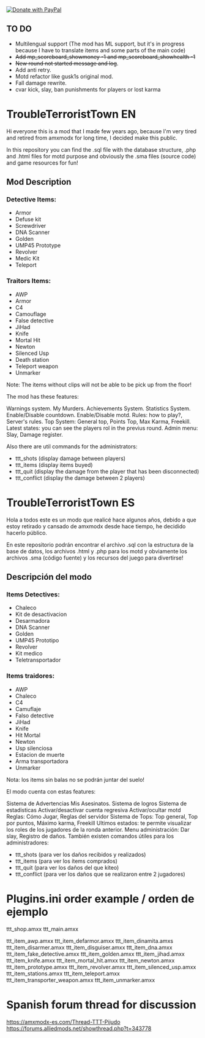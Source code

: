 <a href="https://www.paypal.com/donate/?hosted_button_id=5EK5MAPLU6ZNL">
  <img src="https://raw.githubusercontent.com/stefan-niedermann/paypal-donate-button/master/paypal-donate-button.png" alt="Donate with PayPal" />
</a>

## TO DO

* Multilengual support (The mod has ML support, but it's in progress because I have to translate items and some parts of the main code)
* <s>Add mp_scoreboard_showmoney -1 and mp_scoreboard_showhealth -1</s>
* <s>New round not started message and log</s>.
* Add anti retry.
* Motd refactor like gusk1s original mod.
* Fall damage rewrite.
* cvar kick, slay, ban punishments for players or lost karma

# TroubleTerroristTown EN
Hi everyone this is a mod that I made few years ago, because I'm very tired and retired from amxmodx for long time, I decided make this public.

In this repository you can find the .sql file with the database structure, .php and .html files for motd purpose and obviously the .sma files (source code) and game resources for fun!

## Mod Description

### Detective Items:
* Armor
* Defuse kit
* Screwdriver
* DNA Scanner
* Golden
* UMP45 Prototype
* Revolver
* Medic Kit
* Teleport

### Traitors Items:
* AWP
* Armor
* C4
* Camouflage
* False detective
* JiHad
* Knife
* Mortal Hit
* Newton
* Silenced Usp
* Death station
* Teleport weapon
* Unmarker

Note: The items without clips will not be able to be pick up from the floor!

The mod has these features:

Warnings system.
My Murders.
Achievements System.
Statistics System.
Enable/Disable countdown.
Enable/Disable motd.
Rules: how to play?, Server's rules.
Top System: General top, Points Top, Max Karma, Freekill.
Latest states: you can see the players rol in the previus round.
Admin menu: Slay, Damage register.

Also there are util commands for the administrators:
* ttt_shots (display damage between players)
* ttt_items (display items buyed)
* ttt_quit (display the damage from the player that has been disconnected)
* ttt_conflict (display the damage between 2 players)

# TroubleTerroristTown ES
Hola a todos este es un modo que realicé hace algunos años, debido a que estoy retirado y cansado de amxmodx desde hace tiempo, he decidido hacerlo público.

En este repositorio podrán encontrar el archivo .sql con la estructura de la base de datos, los archivos .html y .php para los motd y obviamente los archivos .sma (código fuente) y los recursos del juego para divertirse!

## Descripción del modo

### Items Detectives:
* Chaleco
* Kit de desactivacion
* Desarmadora
* DNA Scanner
* Golden
* UMP45 Prototipo
* Revolver
* Kit medico
* Teletransportador

### Items traidores:
* AWP
* Chaleco
* C4
* Camuflaje
* Falso detective
* JiHad
* Knife
* Hit Mortal
* Newton
* Usp silenciosa
* Estacion de muerte
* Arma transportadora
* Unmarker

Nota: los items sin balas no se podrán juntar del suelo!

El modo cuenta con estas features:

Sistema de Advertencias
Mis Asesinatos.
Sistema de logros
Sistema de estadisticas
Activar/desactivar cuenta regresiva
Activar/ocultar motd
Reglas: Cómo Jugar, Reglas del servidor
Sistema de Tops: Top general, Top por puntos, Máximo karma, Freekill
Ultimos estados: te permite visualizar los roles de los jugadores de la ronda anterior.
Menu administración: Dar slay, Registro de daños.
También existen comandos útiles para los administradores:
* ttt_shots (para ver los daños recibidos y realizados)
* ttt_items (para ver los ítems comprados)
* ttt_quit (para ver los daños del que kiteo)
* ttt_conflict (para ver los daños que se realizaron entre 2 jugadores)

# Plugins.ini order example / orden de ejemplo

ttt_shop.amxx
ttt_main.amxx

ttt_item_awp.amxx
ttt_item_defarmor.amxx
ttt_item_dinamita.amxs
ttt_item_disarmer.amxx
ttt_item_disguiser.amxx
ttt_item_dna.amxx
ttt_item_fake_detective.amxx
ttt_item_golden.amxx
ttt_item_jihad.amxx
ttt_item_knife.amxx
ttt_item_mortal_hit.amxx
ttt_item_newton.amxx
ttt_item_prototype.amxx
ttt_item_revolver.amxx
ttt_item_silenced_usp.amxx
ttt_item_stations.amxx
ttt_item_teleport.amxx
ttt_item_transporter_weapon.amxx
ttt_item_unmarker.amxx

# Spanish forum thread for discussion

https://amxmodx-es.com/Thread-TTT-Pijudo
https://forums.alliedmods.net/showthread.php?t=343778
